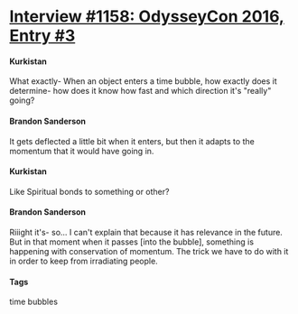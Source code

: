 # [Interview #1158: OdysseyCon 2016, Entry #3](https://www.theoryland.com/intvmain.php?i=1158#3)

#### Kurkistan

What exactly- When an object enters a time bubble, how exactly does it determine- how does it know how fast and which direction it's "really" going?

#### Brandon Sanderson

It gets deflected a little bit when it enters, but then it adapts to the momentum that it would have going in.

#### Kurkistan

Like Spiritual bonds to something or other?

#### Brandon Sanderson

Riiight
it's- so... I can't explain that because it has relevance in the future. But in that moment when it passes [into the bubble], something is happening with conservation of momentum. The trick we have to do with it in order to keep from irradiating people.

#### Tags

time bubbles

